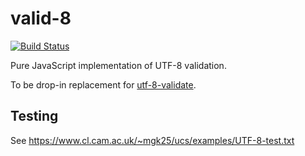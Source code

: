 # valid-8

[![Build Status](https://travis-ci.org/ukoloff/is-utf8.svg?branch=master)](https://travis-ci.org/ukoloff/is-utf8)

Pure JavaScript implementation of UTF-8 validation.

To be drop-in replacement for
[utf-8-validate](https://github.com/websockets/utf-8-validate).

## Testing

See https://www.cl.cam.ac.uk/~mgk25/ucs/examples/UTF-8-test.txt
